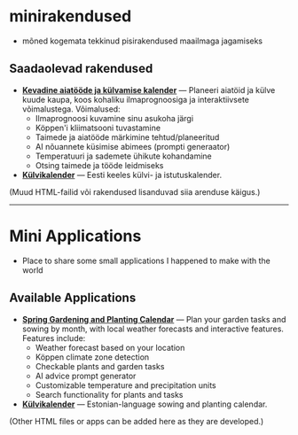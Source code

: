 # minirakendused

* mõned kogemata tekkinud pisirakendused maailmaga jagamiseks

## Saadaolevad rakendused

- **[Kevadine aiatööde ja külvamise kalender](https://klauseduard.github.io/minirakendused/gardening_calendar.html)** — Planeeri aiatöid ja külve kuude kaupa, koos kohaliku ilmaprognoosiga ja interaktiivsete võimalustega. Võimalused:
  - Ilmaprognoosi kuvamine sinu asukoha järgi
  - Köppen'i kliimatsooni tuvastamine
  - Taimede ja aiatööde märkimine tehtud/planeeritud
  - AI nõuannete küsimise abimees (prompti generaator)
  - Temperatuuri ja sademete ühikute kohandamine
  - Otsing taimede ja tööde leidmiseks
- **[Külvikalender](https://klauseduard.github.io/minirakendused/külvikalender.html)** — Eesti keeles külvi- ja istutuskalender.

(Muud HTML-failid või rakendused lisanduvad siia arenduse käigus.)

---

# Mini Applications

* Place to share some small applications I happened to make with the world

## Available Applications

- **[Spring Gardening and Planting Calendar](https://klauseduard.github.io/minirakendused/gardening_calendar.html)** — Plan your garden tasks and sowing by month, with local weather forecasts and interactive features. Features include:
  - Weather forecast based on your location
  - Köppen climate zone detection
  - Checkable plants and garden tasks
  - AI advice prompt generator
  - Customizable temperature and precipitation units
  - Search functionality for plants and tasks
- **[Külvikalender](https://klauseduard.github.io/minirakendused/külvikalender.html)** — Estonian-language sowing and planting calendar.

(Other HTML files or apps can be added here as they are developed.)
